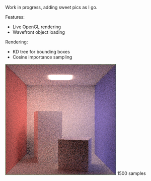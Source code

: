 Work in progress, adding sweet pics as I go.

Features:
- Live OpenGL rendering
- Wavefront object loading

Rendering:
- KD tree for bounding boxes
- Cosine importance sampling

![Cornell Box Boxes](pics/pathtrace12.png)
1500 samples
